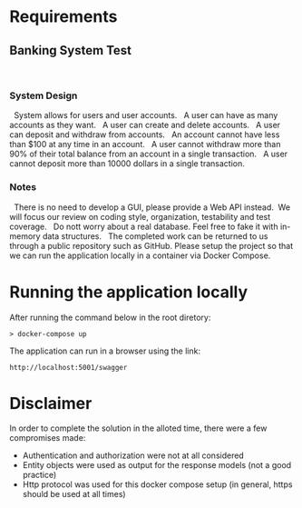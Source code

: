# Requirements

## Banking System Test
 
### System Design
 
System allows for users and user accounts.
 
A user can have as many accounts as they want.
 
A user can create and delete accounts.
 
A user can deposit and withdraw from accounts.
 
An account cannot have less than $100 at any time in an account.
 
A user cannot withdraw more than 90% of their total balance from an
account in a single transaction.
 
A user cannot deposit more than 10000 dollars in a single transaction.

### Notes
 
There is no need to develop a GUI, please provide a Web API instead.  We will focus
our review on coding style, organization, testability and test coverage.
 
Do nott worry about a real database. Feel free to fake it with in-memory data
structures.
 
The completed work can be returned to us through a public repository such as
GitHub. Please setup the project so that we can run the application locally in a
container via Docker Compose.

# Running the application locally

After running the command below in the root diretory:

```
> docker-compose up
```

The application can run in a browser using the link:

```
http://localhost:5001/swagger
```

# Disclaimer

In order to complete the solution in the alloted time, there were a few compromises made:

- Authentication and authorization were not at all considered 
- Entity objects were used as output for the response models (not a good practice)
- Http protocol was used for this docker compose setup (in general, https should be used at all times)